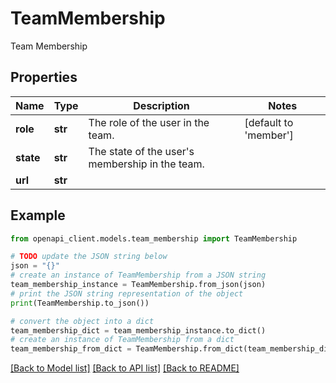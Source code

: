 # TeamMembership

Team Membership

## Properties

Name | Type | Description | Notes
------------ | ------------- | ------------- | -------------
**role** | **str** | The role of the user in the team. | [default to 'member']
**state** | **str** | The state of the user&#39;s membership in the team. | 
**url** | **str** |  | 

## Example

```python
from openapi_client.models.team_membership import TeamMembership

# TODO update the JSON string below
json = "{}"
# create an instance of TeamMembership from a JSON string
team_membership_instance = TeamMembership.from_json(json)
# print the JSON string representation of the object
print(TeamMembership.to_json())

# convert the object into a dict
team_membership_dict = team_membership_instance.to_dict()
# create an instance of TeamMembership from a dict
team_membership_from_dict = TeamMembership.from_dict(team_membership_dict)
```
[[Back to Model list]](../README.md#documentation-for-models) [[Back to API list]](../README.md#documentation-for-api-endpoints) [[Back to README]](../README.md)


